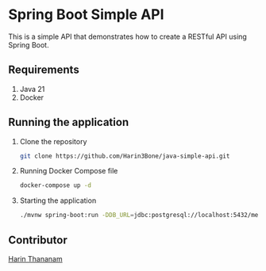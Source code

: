 # Spring Boot Simple API

This is a simple API that demonstrates how to create a RESTful API using Spring Boot.

## Requirements

1. Java 21
2. Docker

## Running the application

1. Clone the repository  
    ```bash
    git clone https://github.com/Harin3Bone/java-simple-api.git
    ```
2. Running Docker Compose file  
    ```bash
    docker-compose up -d
    ```
3. Starting the application  
    ```bash
    ./mvnw spring-boot:run -DDB_URL=jdbc:postgresql://localhost:5432/menu -DDB_USER=postgres -DDB_PASSWORD=pgP@ssw0rd 
    ```

## Contributor

[Harin Thananam](https://github.com/Harin3Bone)